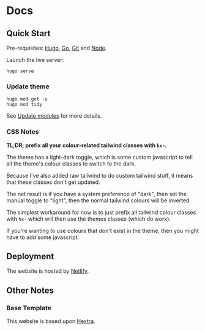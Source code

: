 # Docs

## Quick Start

Pre-requisites: [Hugo](https://gohugo.io/installation/), [Go](https://golang.org/doc/install), [Git](https://git-scm.com) and [Node](https://docs.npmjs.com/downloading-and-installing-node-js-and-npm).

Launch the live server:

```shell
hugo serve
```


### Update theme

```shell
hugo mod get -u
hugo mod tidy
```

See [Update modules](https://gohugo.io/hugo-modules/use-modules/#update-modules) for more details.

### CSS Notes

**TL;DR; prefix all your colour-related tailwind classes with `hx-`.**

The theme has a light-dark toggle, which is some custom javascript to tell all the theme's colour classes to switch to the dark.

Because I've also added raw tailwind to do custom tailwind stuff, it means that these classes don't get updated.

The net result is if you have a system preference of "dark", then set the manual toggle to "light", then the normal tailwind colours will be inverted.

The simplest workaround for now is to just prefix all tailwind colour classes with `hx-` which will then use the themes classes (which do work).

If you're wanting to use colours that don't exist in the theme, then you might have to add some javascript.

## Deployment

The website is hosted by [Netlify](https://app.netlify.com/sites/helixml-docs/deploys).

## Other Notes

### Base Template

This website is based upon [Hextra](https://github.com/imfing/hextra).
